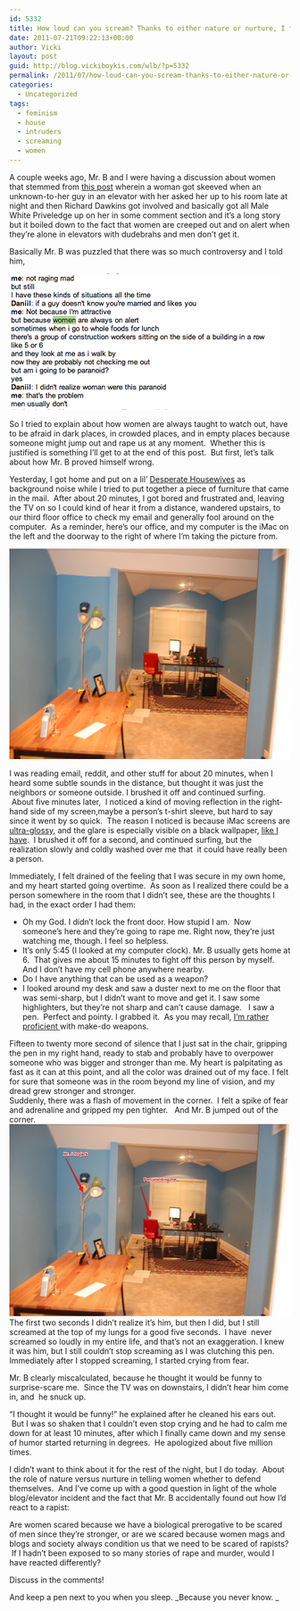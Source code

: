 ```yaml
---
id: 5332
title: How loud can you scream? Thanks to either nature or nurture, I found out yesterday!
date: 2011-07-21T09:22:13+00:00
author: Vicki
layout: post
guid: http://blog.vickiboykis.com/wlb/?p=5332
permalink: /2011/07/how-loud-can-you-scream-thanks-to-either-nature-or-nurture-i-found-out-yesterday/
categories:
  - Uncategorized
tags:
  - feminism
  - house
  - intruders
  - screaming
  - women
---
```

A couple weeks ago, Mr. B and I were having a discussion about women that stemmed from <a href="http://blogs.discovermagazine.com/badastronomy/2011/07/05/richard-dawkins-and-male-privilege/" target="_blank">this post</a> wherein a woman got skeeved when an unknown-to-her guy in an elevator with her asked her up to his room late at night and then Richard Dawkins got involved and basically got all Male White Priveledge up on her in some comment section and it&#8217;s a long story but it boiled down to the fact that women are creeped out and on alert when they&#8217;re alone in elevators with dudebrahs and men don&#8217;t get it.

Basically Mr. B was puzzled that there was so much controversy and I told him,

[<img class="aligncenter size-full wp-image-5333" title="Screen shot 2011-07-21 at 8.32.16 AM" src="https://raw.githubusercontent.com/veekaybee/wlb/gh-pages/assets/images/2011/07/Screen-shot-2011-07-21-at-8.32.16-AM.png" alt="" width="485" height="244" />](https://raw.githubusercontent.com/veekaybee/wlb/gh-pages/assets/images/2011/07/Screen-shot-2011-07-21-at-8.32.16-AM.png)

So I tried to explain about how women are always taught to watch out, have to be afraid in dark places, in crowded places, and in empty places because someone might jump out and rape us at any moment.  Whether this is justified is something I&#8217;ll get to at the end of this post.  But first, let&#8217;s talk about how Mr. B proved himself wrong.

Yesterday, I got home and put on a lil&#8217; <a href="http://www.funnyordie.com/videos/4fc0d632b5/mob-wives-with-sophia-bush-drea-de-matteo" target="_blank">Desperate Housewives</a> as background noise while I tried to put together a piece of furniture that came in the mail.  After about 20 minutes, I got bored and frustrated and, leaving the TV on so I could kind of hear it from a distance, wandered upstairs, to our third floor office to check my email and generally fool around on the computer.  As a reminder, here&#8217;s our office, and my computer is the iMac on the left and the doorway to the right of where I&#8217;m taking the picture from.

<p style="text-align: center;">
  <a href="https://raw.githubusercontent.com/veekaybee/wlb/gh-pages/assets/images/2011/07/DSC_0606.jpg"><img class="aligncenter size-full wp-image-5334" title="DSC_0606" src="https://raw.githubusercontent.com/veekaybee/wlb/gh-pages/assets/images/2011/07/DSC_0606.jpg" alt="" width="568" height="377" /></a>
</p>

<p style="text-align: left;">
  I was reading email, reddit, and other stuff for about 20 minutes, when I heard some subtle sounds in the distance, but thought it was just the neighbors or someone outside. I brushed it off and continued surfing.  About five minutes later,  I noticed a kind of moving reflection in the right-hand side of my screen,maybe a person&#8217;s t-shirt sleeve, but hard to say since it went by so quick.  The reason I noticed is because iMac screens are <a href="http://www.macworld.com/article/139942/2009/04/mwvodcast103.html" target="_blank">ultra-glossy</a>, and the glare is especially visible on a black wallpaper, <a href="http://www.wallpaper4me.com/wallpaper/New-Age-Pop-Map/" target="_blank">like I have</a>.  I brushed it off for a second, and continued surfing, but the realization slowly and coldly washed over me that  it could have really been a person.
</p>

<p style="text-align: left;">
  Immediately, I felt drained of the feeling that I was secure in my own home, and my heart started going overtime.  As soon as I realized there could be a person somewhere in the room that I didn&#8217;t see, these are the thoughts I had, in the exact order I had them:
</p>

  * Oh my God. I didn&#8217;t lock the front door. How stupid I am.  Now someone&#8217;s here and they&#8217;re going to rape me. Right now, they&#8217;re just watching me, though. I feel so helpless.
  * It&#8217;s only 5:45 (I looked at my computer clock). Mr. B usually gets home at 6.  That gives me about 15 minutes to fight off this person by myself. And I don&#8217;t have my cell phone anywhere nearby.
  * Do I have anything that can be used as a weapon?
  * I looked around my desk and saw a duster next to me on the floor that was semi-sharp, but I didn&#8217;t want to move and get it. I saw some highlighters, but they&#8217;re not sharp and can&#8217;t cause damage.   I saw a pen.  Perfect and pointy. I grabbed it.  As you may recall, <a href="http://blog.vickiboykis.com/wlb/2010/11/19/friday-links-37/" target="_blank">I&#8217;m rather proficient </a>with make-do weapons.

<div>
  Fifteen to twenty more second of silence that I just sat in the chair, gripping the pen in my right hand, ready to stab and probably have to overpower someone who was bigger and stronger than me. My heart is palpitating as fast as it can at this point, and all the color was drained out of my face. I felt for sure that someone was in the room beyond my line of vision, and my dread grew stronger and stronger.
</div>

<div>
  Suddenly, there was a flash of movement in the corner.  I felt a spike of fear and adrenaline and gripped my pen tighter.   And Mr. B jumped out of the corner.
</div>



<div>
  <img class="aligncenter size-full wp-image-5336" title="dscmodified" src="https://raw.githubusercontent.com/veekaybee/wlb/gh-pages/assets/images/2011/07/dscmodified.jpg" alt="" width="517" height="344" />
</div>



<div>
  The first two seconds I didn&#8217;t realize it&#8217;s him, but then I did, but I still screamed at the top of my lungs for a good five seconds.  I have  never screamed so loudly in my entire life, and that&#8217;s not an exaggeration. I knew it was him, but I still couldn&#8217;t stop screaming as I was clutching this pen.   Immediately after I stopped screaming, I started crying from fear.
</div>



Mr. B clearly miscalculated, because he thought it would be funny to surprise-scare me.  Since the TV was on downstairs, I didn&#8217;t hear him come in, and  he snuck up.

&#8220;I thought it would be funny!&#8221; he explained after he cleaned his ears out.  But I was so shaken that I couldn&#8217;t even stop crying and he had to calm me down for at least 10 minutes, after which I finally came down and my sense of humor started returning in degrees.  He apologized about five million times.

I didn&#8217;t want to think about it for the rest of the night, but I do today.  About the role of nature versus nurture in telling women whether to defend themselves.  And I&#8217;ve come up with a good question in light of the whole blog/elevator incident and the fact that Mr. B accidentally found out how I&#8217;d react to a rapist:

Are women scared because we have a biological prerogative to be scared of men since they&#8217;re stronger, or are we scared because women mags and blogs and society always condition us that we need to be scared of rapists?  If I hadn&#8217;t been exposed to so many stories of rape and murder, would I have reacted differently? 

Discuss in the comments!

And keep a pen next to you when you sleep. _Because you never know. _